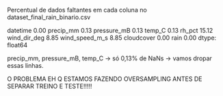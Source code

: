 Percentual de dados faltantes em cada coluna no dataset_final_rain_binario.csv

datetime           0.00
precip_mm          0.13
pressure_mB        0.13
temp_C             0.13
rh_pct            15.12
wind_dir_deg       8.85
wind_speed_m_s     8.85
cloudcover         0.00
rain               0.00
dtype: float64

precip_mm, pressure_mB, temp_C → só 0,13% de NaNs → vamos dropar essas linhas. 


O PROBLEMA EH Q ESTAMOS FAZENDO OVERSAMPLING ANTES DE SEPARAR TREINO E TESTE!!!!!